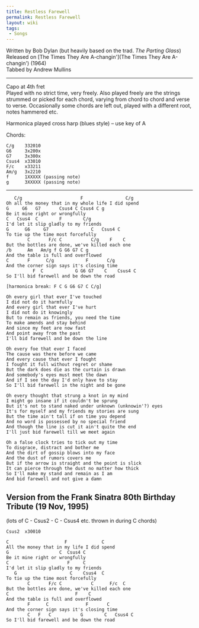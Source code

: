 ```yaml
---
title: Restless Farewell
permalink: Restless Farewell
layout: wiki
tags:
 - Songs
---
```


Written by Bob Dylan (but heavily based on the trad. *The Parting
Glass*)  
Released on [The Times They Are
A-changin'](The Times They Are A-changin') (1964)  
Tabbed by Andrew Mullins

* * * * *

Capo at 4th fret  
Played with no strict time, very freely. Also played freely are the
strings strummed or picked for each chord, varying from chord to chord
and verse to verse. Occasionally some chords are left out, played with a
different root, notes hammered etc.

Harmonica played cross harp (blues style) – use key of A

Chords:

    C/g    332010
    G6     3x200x
    G7     3x300x
    Csus4  x33010
    F/c    x33211
    Am/g   3x2210
    f      1XXXXX (passing note)
    g      3XXXXX (passing note)

* * * * *

       C/g                      F                C/g
    Oh all the money that in my whole life I did spend
    G     G6   G7       Csus4 C Csus4 C g
    Be it mine right or wrongfully
    C   Csus4  C        F        C/g
    I'd let it slip gladly to my friends
    G      G6     G7                C   Csus4 C
    To tie up the time most forcefully
            C       F/c C           C/g    F    C
    But the bottles are done, we've killed each one
    /b      Am   Am/g f G G6 G7 C g
    And the table is full and overflowed
    C       F      C/g            F       C/g
    And the corner sign says it's closing time
              F  C            G G6 G7    C    Csus4 C
    So I'll bid farewell and be down the road

    [harmonica break: F C G G6 G7 C C/g] 

    Oh every girl that ever I've touched
    I did not do it harmfully
    And every girl that ever I've hurt
    I did not do it knowingly
    But to remain as friends, you need the time
    To make amends and stay behind
    And since my feet are now fast
    And point away from the past
    I'll bid farewell and be down the line

    Oh every foe that ever I faced
    The cause was there before we came
    And every cause that ever I fought
    I fought it full without regret or shame
    But the dark does die as the curtain is drawn
    And somebody's eyes must meet the dawn
    And if I see the day I'd only have to stay
    So I'll bid farewell in the night and be gone

    Oh every thought that strung a knot in my mind
    I might go insane if it couldn't be sprung
    But it's not to stand naked under unknown (unknowin'?) eyes
    It's for myself and my friends my stories are sung
    But the time ain't tall if on time you depend
    And no word is possessed by no special friend
    And though the line is cut it ain't quite the end
    I'll just bid farewell till we meet again

    Oh a false clock tries to tick out my time
    To disgrace, distract and bother me
    And the dirt of gossip blows into my face
    And the dust of rumors covers me
    But if the arrow is straight and the point is slick
    It can pierce through the dust no matter how thick
    So I'll make my stand and remain as I am
    And bid farewell and not give a damn

<h2 class="songversion">
Version from the Frank Sinatra 80th Birthday Tribute (19 Nov, 1995)

</h2>
(lots of C - Csus2 - C - Csus4 etc. thrown in during C chords)

    Csus2  x30010

    C                     F             C
    All the money that in my life I did spend
    G                   C  Csus4 C
    Be it mine right or wrongfully
    C                      F     C
    I'd let it slip gladly to my friends
       G                    C    Csus4  C
    To tie up the time most forcefully
            C       F/c C           C      F/c  C
    But the bottles are done, we've killed each one
    C                         F    C
    And the table is full and overflowed
            F      C              F       C
    And the corner sign says it's closing time
            C   F   C           G        C   Csus4 C
    So I'll bid farewell and be down the road
